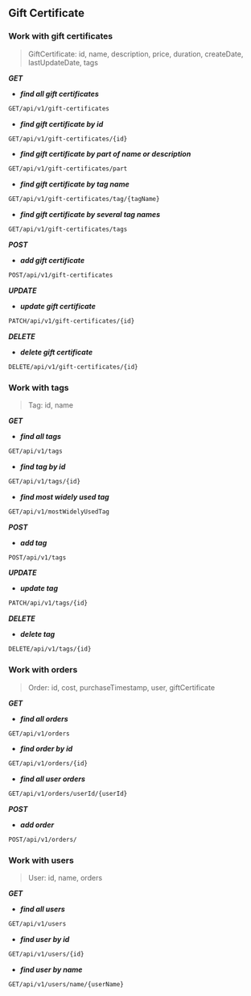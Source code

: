 ## Gift Certificate

### Work with gift certificates
 > GiftCertificate:
     id,
     name,
     description,
     price,
     duration,
     createDate,
     lastUpdateDate,
     tags

***GET***

* ***find all gift certificates***
```sh
GET/api/v1/gift-certificates
```
* ***find gift certificate by id***
```sh
GET/api/v1/gift-certificates/{id}
```
* ***find gift certificate by part of name or description***
```sh
GET/api/v1/gift-certificates/part
```
* ***find gift certificate by tag name***
```sh
GET/api/v1/gift-certificates/tag/{tagName}
```
* ***find gift certificate by several tag names***
```sh
GET/api/v1/gift-certificates/tags
```
***POST***

* ***add gift certificate***
```sh
POST/api/v1/gift-certificates
```
***UPDATE***

* ***update gift certificate***
```sh
PATCH/api/v1/gift-certificates/{id}
```
***DELETE***

* ***delete gift certificate***
```sh
DELETE/api/v1/gift-certificates/{id}
```
### Work with tags
  >Tag:
      id,
      name

***GET***

* ***find all tags***
```sh
GET/api/v1/tags
```
* ***find tag by id***
```sh
GET/api/v1/tags/{id}
```
* ***find most widely used tag***
```sh
GET/api/v1/mostWidelyUsedTag
```
***POST***

* ***add tag***
```sh
POST/api/v1/tags
```
***UPDATE***

* ***update tag***
```sh
PATCH/api/v1/tags/{id}
```
***DELETE***

* ***delete tag***
```sh
DELETE/api/v1/tags/{id}
```
### Work with orders
  >Order:
      id,
      cost,
      purchaseTimestamp,
      user,
      giftCertificate

***GET***

* ***find all orders***
```sh
GET/api/v1/orders
```
* ***find order by id***
```sh
GET/api/v1/orders/{id}
```
* ***find all user orders***
```sh
GET/api/v1/orders/userId/{userId}
```
***POST***

* ***add order***
```sh
POST/api/v1/orders/
```
### Work with users
  >User:
      id,
      name,
      orders

***GET***

* ***find all users***
```sh
GET/api/v1/users
```
* ***find user by id***
```sh
GET/api/v1/users/{id}
```
* ***find user by name***
```sh
GET/api/v1/users/name/{userName}
```
